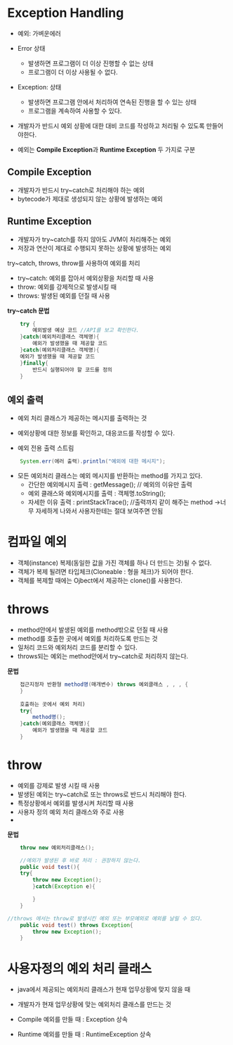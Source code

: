 # Exception Handling

- 예외: 가벼운에러

- Error 상태
    - 발생하면 프로그램이 더 이상 진행할 수 없는 상태
    - 프로그램이 더 이상 사용될 수 없다.

- Exception: 상태
    - 발생하면 프로그램 안에서 처리하여 연속된 진행을 할 수 있는 상태
    - 프로그램을 계속하여 사용할 수 있다.

- 개발자가 반드시 예외 상황에 대한 대비 코드를 작성하고 처리될 수 있도록 만들어야한다.

- 예외는 **Compile Exception**과 **Runtime Exception** 두 가지로 구분
## Compile Exception
- 개발자가 반드시 try~catch로 처리해야 하는 예외
- bytecode가 제대로 생성되지 않는 상황에 발생하는 예외

## Runtime Exception
- 개발자가 try~catch를 하지 않아도 JVM이 처리해주는 예외
- 저장과 연산이 제대로 수행되지 못하는 상황에 발생하는 예외


try~catch, throws, throw를 사용하여 예외를 처리

- try~catch: 예외를 잡아서 예외상황을 처리할 때 사용
- throw: 예외를 강제적으로 발생시킬 때
- throws: 발생된 예외를 던질 때 사용

**try~catch 문법**
```java
    try {
        예외발생 예상 코드 //API를 보고 확인한다.
    }catch(예외처리클래스 객체명){
        예외가 발생했을 때 제공할 코드
    }catch(예외처리클래스 객체명){
    예외가 발생했을 때 제공할 코드
    }finally{
        반드시 실행되어야 할 코드를 정의
    }
```

## 예외 출력
- 예외 처리 클래스가 제공하는 메시지를 출력하는 것
- 예외상황에 대한 정보를 확인하고, 대응코드를 작성할 수 있다.

- 예외 전용 출력 스트림
```java
    System.err(에러 출력).println("예외에 대한 메시지");
```

- 모든 예외처리 클래스는 예외 메시지를 반환하는 method를 가지고 있다.
    - 간단한 예외메시지 출력 : getMessage(); // 예외의 이유만 출력
    - 예외 클래스와 예외메시지를 출력 : 객체명.toString();
    - 자세한 이유 출력 : printStackTrace(); //출력까지 같이 해주는 method ->너무 자세하게 나와서 사용자한테는 절대 보여주면 안됨


# 컴파일 예외
- 객체(instance) 복제(동일한 값을 가진 객체를 하나 더 만드는 것)될 수 없다.
- 객체가 복제 될려면 타입체크(Cloneable : 형을 체크)가 되어야 한다.
- 객체를 복제할 때에는 Ojbect에서 제공하는 clone()를 사용한다.

# throws
- method안에서 발생된 예외를 method밖으로 던질 때 사용
- method를 호출한 곳에서 예외를 처리하도록 만드는 것
- 일처리 코드와 예외처리 코드를 분리할 수 있다.
- throws되는 예외는 method안에서 try~catch로 처리하지 않는다.

**문법**
```java
    접근지정자 반환형 method명(매개변수) throws 예외클래스 , , , {
    }
    
    호출하는 곳에서 예외 처리)
    try{
        method명();
    }catch(예외클래스 객체명){
        예외가 발생했을 때 제공할 코드
    } 
```

# throw
- 예외를 강제로 발생 시킬 때 사용
- 발생된 예외는 try~catch로 또는 throws로 반드시 처리해야 한다.
- 특정상황에서 예외를 발생시켜 처리할 때 사용
- 사용자 정의 예외 처리 클래스와 주로 사용
-
**문법**
```java
    throw new 예외처리클래스();
```

```java
    //예외가 발생된 후 바로 처리 : 권장하지 않는다.
    public void test(){
    try{
        throw new Exception();
        }catch(Exception e){

        }
    }
```

```java
//throws 에서는 throw로 발생시킨 예외 또는 부모예외로 예외를 날릴 수 있다.
    public void test() throws Exception{
        throw new Exception();
    }
```

# 사용자정의 예외 처리 클래스
- java에서 제공되는 예외처리 클래스가 현재 업무상황에 맞지 않을 때
- 개발자가 현재 업무상황에 맞는 예외처리 클래스를 만드는 것

- Compile 예외를 만들 때 : Exception 상속
- Runtime 예외를 만들 때 : RuntimeException 상속

